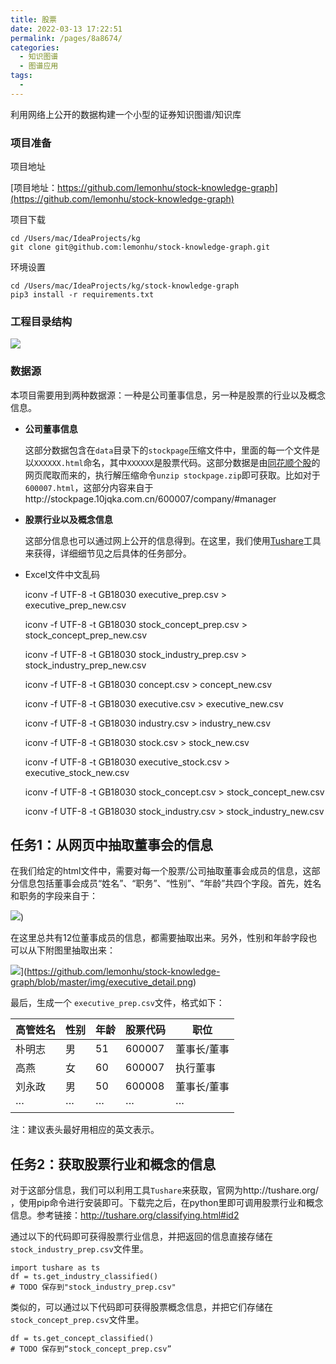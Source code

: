 ```yaml
---
title: 股票
date: 2022-03-13 17:22:51
permalink: /pages/8a8674/
categories:
  - 知识图谱
  - 图谱应用
tags:
  - 
---
```

利用网络上公开的数据构建一个小型的证券知识图谱/知识库

### 项目准备

项目地址

[项目地址：https://github.com/lemonhu/stock-knowledge-graph](https://github.com/lemonhu/stock-knowledge-graph)

项目下载

```shell
cd /Users/mac/IdeaProjects/kg
git clone git@github.com:lemonhu/stock-knowledge-graph.git
```

环境设置

```shell
cd /Users/mac/IdeaProjects/kg/stock-knowledge-graph
pip3 install -r requirements.txt
```



### 工程目录结构

![](https://cdn.jsdelivr.net/gh/dong-jianbin/drawing-bed/mall/20220314115836.png)

### 数据源

本项目需要用到两种数据源：一种是公司董事信息，另一种是股票的行业以及概念信息。

- **公司董事信息**

  这部分数据包含在`data`目录下的`stockpage`压缩文件中，⾥面的每一个文件是以`XXXXXX.html`命名，其中`XXXXXX`是股票代码。这部分数据是由[同花顺个股](http://stockpage.10jqka.com.cn/)的⽹页爬取而来的，执行解压缩命令`unzip stockpage.zip`即可获取。比如对于`600007.html`，这部分内容来自于http://stockpage.10jqka.com.cn/600007/company/#manager

- **股票行业以及概念信息**

  这部分信息也可以通过⽹上公开的信息得到。在这里，我们使用[Tushare](http://tushare.org/)工具来获得，详细细节见之后具体的任务部分。

- Excel文件中文乱码

  iconv -f UTF-8 -t GB18030 executive_prep.csv > executive_prep_new.csv

  iconv -f UTF-8 -t GB18030 stock_concept_prep.csv > stock_concept_prep_new.csv

  iconv -f UTF-8 -t GB18030 stock_industry_prep.csv > stock_industry_prep_new.csv

  

  iconv -f UTF-8 -t GB18030 concept.csv > concept_new.csv

  iconv -f UTF-8 -t GB18030 executive.csv > executive_new.csv

  iconv -f UTF-8 -t GB18030 industry.csv > industry_new.csv

  iconv -f UTF-8 -t GB18030 stock.csv > stock_new.csv

  iconv -f UTF-8 -t GB18030 executive_stock.csv > executive_stock_new.csv

  iconv -f UTF-8 -t GB18030 stock_concept.csv > stock_concept_new.csv

  iconv -f UTF-8 -t GB18030 stock_industry.csv > stock_industry_new.csv

## 任务1：从⽹页中抽取董事会的信息

在我们给定的html文件中，需要对每一个股票/公司抽取董事会成员的信息，这部分信息包括董事会成员“姓名”、“职务”、“性别”、“年龄”共四个字段。首先，姓名和职务的字段来自于：

![](https://cdn.jsdelivr.net/gh/dong-jianbin/drawing-bed/mall/20220313173800.png))

在这里总共有12位董事成员的信息，都需要抽取出来。另外，性别和年龄字段也可以从下附图里抽取出来：

![](https://cdn.jsdelivr.net/gh/dong-jianbin/drawing-bed/mall/20220314120844.png)](https://github.com/lemonhu/stock-knowledge-graph/blob/master/img/executive_detail.png)

最后，生成一个 `executive_prep.csv`文件，格式如下：

| 高管姓名 | 性别 | 年龄 | 股票代码 | 职位        |
| -------- | ---- | ---- | -------- | ----------- |
| 朴明志   | 男   | 51   | 600007   | 董事⻓/董事 |
| 高燕     | 女   | 60   | 600007   | 执⾏董事    |
| 刘永政   | 男   | 50   | 600008   | 董事⻓/董事 |
| ···      | ···  | ···  | ···      | ···         |

注：建议表头最好用相应的英文表示。

## 任务2：获取股票行业和概念的信息

对于这部分信息，我们可以利⽤工具`Tushare`来获取，官网为http://tushare.org/ ，使用pip命令进行安装即可。下载完之后，在python里即可调用股票行业和概念信息。参考链接：http://tushare.org/classifying.html#id2

通过以下的代码即可获得股票行业信息，并把返回的信息直接存储在`stock_industry_prep.csv`文件里。

```
import tushare as ts
df = ts.get_industry_classified()
# TODO 保存到"stock_industry_prep.csv"
```

类似的，可以通过以下代码即可获得股票概念信息，并把它们存储在`stock_concept_prep.csv`文件里。

```
df = ts.get_concept_classified()
# TODO 保存到“stock_concept_prep.csv”
```


